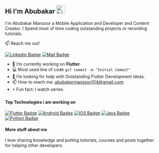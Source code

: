 ## Hi I'm Abubakar <img src="https://user-images.githubusercontent.com/1303154/88677602-1635ba80-d120-11ea-84d8-d263ba5fc3c0.gif" width="28px" alt="hi">

I'm Abubakar Manzoor a Mobile Application and Developer and Content Creator. I Spend most of time coding outstanding projects or recording tutorials.

:mailbox: Reach me out!

[![Linkedin Badge](https://img.shields.io/badge/-Abubakar-0e76a8?style=flat&labelColor=0e76a8&logo=linkedin&logoColor=white)](https://www.linkedin.com/in/abubakar-manzoor-b33062112/) [![Mail Badge](https://img.shields.io/badge/-Abubakar-c0392b?style=flat&labelColor=c0392b&logo=gmail&logoColor=white)](mailto:abubakermanzoor014@gmail.com)

<!-- TODO: Add last video link -->

- 🔭 I’m currently working on **Flutter**.
- :computer: Most used line of code `git commit -m "Initial Commit"`
- 🤔 I’m looking for help with Outstanding Flutter Development ideas.
- 📫 How to reach me: abubakermanzoor014@gmail.com.
- ⚡ Fun fact: I watch series.

#### Top Technologies i am working on

<!-- TODO: Make technologies links takes you to repositories -->

[![Flutter Badge](https://img.shields.io/badge/-Flutter-20bcfd?style=for-the-badge&labelColor=black&logo=flutter&logoColor=61DBFB)](#) [![Android Badge](https://img.shields.io/badge/-Android-a4c639?style=for-the-badge&labelColor=black&logo=android&logoColor=a4c639)](#) [![IOS Badge](https://img.shields.io/badge/-IOS-e1e3dc?style=for-the-badge&labelColor=black&logo=ios&logoColor=ffffff)](#) [![Java Badge](https://img.shields.io/badge/-Java-04748c?style=for-the-badge&labelColor=black&logo=java&java=ffffff)](#) [![Python Badge](https://img.shields.io/badge/-Python-ffda4b?style=for-the-badge&labelColor=black&logo=python&logoColor=ffda4b)](#)


#### More stuff about me

I love sharing knowledge and putting tutorials, courses and posts together for helping other developers.

